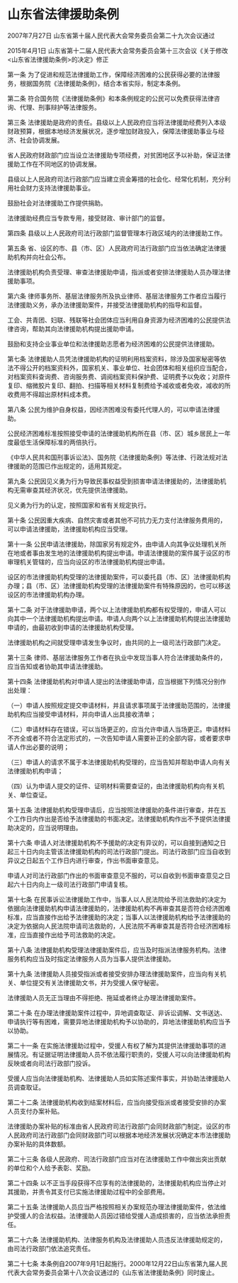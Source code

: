 # 山东省法律援助条例

2007年7月27日 山东省第十届人民代表大会常务委员会第二十九次会议通过

2015年4月1日 山东省第十二届人民代表大会常务委员会第十三次会议《关于修改<山东省法律援助条例>的决定》修正

<!-- INFO END -->

第一条 为了促进和规范法律援助工作，保障经济困难的公民获得必要的法律服务，根据国务院《法律援助条例》，结合本省实际，制定本条例。

第二条 符合国务院《法律援助条例》和本条例规定的公民可以免费获得法律咨询、代理、刑事辩护等法律服务。

第三条 法律援助是政府的责任。县级以上人民政府应当将法律援助经费列入本级财政预算，根据本地经济发展状况，逐步增加财政投入，保障法律援助事业与经济、社会协调发展。

省人民政府财政部门应当设立法律援助专项经费，对贫困地区予以补助，保证法律援助工作在不同地区的协调发展。

县级以上人民政府司法行政部门应当建立资金筹措的社会化、经常化机制，充分利用社会财力支持法律援助事业。

鼓励社会对法律援助工作提供捐助。

法律援助经费应当专款专用，接受财政、审计部门的监督。

第四条 县级以上人民政府司法行政部门监督管理本行政区域内的法律援助工作。

第五条 省、设区的市、县（市、区）人民政府司法行政部门应当依法确定法律援助机构并向社会公布。

法律援助机构负责受理、审查法律援助申请，指派或者安排法律援助人员办理法律援助事项。

第六条 律师事务所、基层法律服务所及执业律师、基层法律服务工作者应当履行法律援助义务，承办法律援助案件，并接受法律援助机构的指导和监督。

工会、共青团、妇联、残联等社会团体应当利用自身资源为经济困难的公民提供法律咨询，帮助其向法律援助机构提出援助申请。

鼓励和支持企业事业单位和法律援助志愿者为经济困难的公民提供法律援助。

第七条 法律援助人员凭法律援助机构的证明利用档案资料，除涉及国家秘密等依法不得公开的档案资料外，国家机关、事业单位、社会团体和相关组织应当配合，对档案资料查询费、咨询服务费、调阅档案资料保护费、证明费予以免收；对原件复印、缩微胶片复印、翻拍、扫描等相关材料复制费给予减收或者免收，减收的所收费用不得超出原材料成本费。

第八条 公民为维护自身权益，因经济困难没有委托代理人的，可以申请法律援助。

公民经济困难标准按照接受申请的法律援助机构所在县（市、区）城乡居民上一年度最低生活保障标准的两倍执行。

《中华人民共和国刑事诉讼法》、国务院《法律援助条例》等法律、行政法规对法律援助的范围已作出规定的，适用其规定。

第九条 公民因见义勇为行为导致民事权益受到损害申请法律援助的，法律援助机构无需审查其经济状况，优先提供法律援助。

见义勇为行为的认定，按照国家和省有关规定执行。

第十条 公民因重大疾病、自然灾害或者其他不可抗力无力支付法律服务费用的，可以申请法律援助，法律援助机构应当受理。

第十一条 公民申请法律援助，除国家另有规定外，由申请人向其争议处理机关所在地或者事由发生地的法律援助机构提出申请。申请法律援助的案件属于设区的市审理机关管辖的，应当向设区的市法律援助机构提出申请。

设区的市法律援助机构受理的法律援助案件，可以委托县（市、区）法律援助机构办理；县（市、区）法律援助机构受理的法律援助案件有特殊原因的，也可以移送设区的市法律援助机构办理。

第十二条 对于法律援助申请，两个以上法律援助机构都有权受理的，申请人可以向其中一个法律援助机构提出申请。申请人向两个以上法律援助机构提出法律援助申请的，由最初收到申请的法律援助机构受理。

法律援助机构之间就受理申请发生争议时，由共同的上一级司法行政部门决定。

第十三条 律师、基层法律服务工作者在执业中发现当事人符合法律援助条件的，应当告知或者协助其申请法律援助。

第十四条 法律援助机构对申请人提出的法律援助申请，应当根据下列情况分别作出处理：

（一）申请人按照规定提交申请材料，并且请求事项属于法律援助范围的，法律援助机构应当接受申请材料，并向申请人出具接收清单；

（二）申请材料存在错误，可以当场更正的，应当允许申请人当场更正。申请材料不齐全或者不符合法定形式的，一次告知申请人需要补正的全部内容，或者要求申请人作出必要的说明；

（三）申请人的请求不属于本法律援助机构受理的，应当告知并帮助申请人向有关法律援助机构申请；

（四）认为申请人提交的证件、证明材料需要查证的，由法律援助机构向有关机关、单位查证。

第十五条 法律援助机构受理申请后，应当按照法律援助的条件进行审查，并在五个工作日内作出是否给予法律援助的书面决定。法律援助机构作出不予提供法律援助决定的，应当说明理由。

第十六条 申请人对法律援助机构不予援助的决定有异议的，可以自接到通知之日起三十日内向主管该法律援助机构的司法行政部门提出。司法行政部门应当自收到异议之日起五个工作日内进行审查，作出书面审查意见。

申请人对司法行政部门作出的书面审查意见不服的，可以自收到书面审查意见之日起六十日内向上一级司法行政部门申请复核。

第十七条 在民事诉讼法律援助工作中，当事人以人民法院给予司法救助的决定为依据向法律援助机构申请法律援助的，法律援助机构不再审查其是否符合经济困难标准，应当直接作出给予法律援助的决定；当事人以法律援助机构给予法律援助的决定为依据向人民法院申请司法救助的，人民法院不再审查其是否符合经济困难标准，应当直接作出给予司法救助的决定。

第十八条 法律援助机构受理法律援助案件后，应当及时指派法律服务机构。法律服务机构应当及时指定法律服务人员为当事人提供法律援助。

第十九条 法律援助人员接受指派或者接受安排办理法律援助案件，应当向有关机关、单位提交有关法律援助文书，并为受援人保守秘密。

法律援助人员无正当理由不得拒绝、拖延或者终止办理法律援助案件。

第二十条 在办理法律援助案件过程中，异地调查取证、非诉讼调解、文书送达、申请执行等有困难，需要异地法律援助机构予以协助的，异地法律援助机构应当予以协助。

第二十一条 在实施法律援助过程中，受援人有权了解为其提供法律援助事项的进展情况。有证据证明法律援助人员不依法履行职责的，受援人可以向法律援助机构反映或者向司法行政部门投诉。

受援人应当向法律援助机构、法律援助人员如实陈述案件事实，并协助法律援助人员调查取证。

第二十二条 法律援助机构收到结案材料后，应当向接受指派或者接受安排的办案人员支付办案补贴。

法律援助办案补贴的标准由省人民政府司法行政部门会同财政部门制定。设区的市人民政府司法行政部门会同财政部门可以根据本地经济发展状况确定本市法律援助办案补贴的具体数额。

第二十三条 各级人民政府、司法行政部门应当对在法律援助工作中做出突出贡献的单位和个人给予表彰、奖励。

第二十四条 以不正当手段获得不应享有的法律援助的，法律援助机构应当停止对其援助，并责令其支付已实施法律援助过程中的全部费用。

第二十五条 法律援助人员应当严格按照相关办案规范办理法律援助案件，依法维护受援人的合法权益。法律援助人员因过错给受援人造成损害的，应当依法承担责任。

第二十六条 法律援助机构、法律服务机构及法律援助人员违反法律援助规定的，由司法行政部门依法追究责任。

第二十七条 本条例自2007年9月1日起施行。2000年12月22日山东省第九届人民代表大会常务委员会第十八次会议通过的《山东省法律援助条例》同时废止。